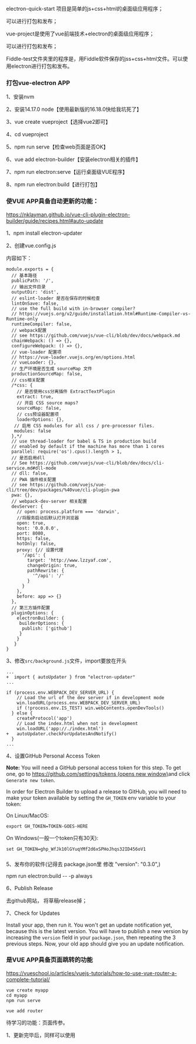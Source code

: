 electron-quick-start 项目是简单的js+css+html的桌面级应用程序；

可以进行打包和发布；


vue-project是使用了vue前端技术+electron的桌面级应用程序；

可以进行打包和发布；

Fiddle-test文件夹里的程序是，用Fiddle软件保存的jss+css+html文件。可以使用electron进行打包和发布。



### 打包vue-electron APP

1、安装nvm

2、安装14.17.0 node【使用最新版的16.18.0快给我坑死了】

3、vue create vueproject【选择vue2即可】

4、cd vueproject

5、npm run serve【检查web页面是否OK】

6、vue add electron-builder【安装electron相关的插件】

7、npm run electron:serve【运行桌面级VUE程序】

8、npm run electron:build【进行打包】



### 使VUE APP具备自动更新的功能：

https://nklayman.github.io/vue-cli-plugin-electron-builder/guide/recipes.html#auto-update

1、npm install electron-updater

2、创建vue.config.js

内容如下：

```
module.exports = {
  // 基本路径
  publicPath: '/',
  // 输出文件目录
  outputDir: 'dist',
  // eslint-loader 是否在保存的时候检查
  lintOnSave: false,
  // use the full build with in-browser compiler?
  // https://vuejs.org/v2/guide/installation.html#Runtime-Compiler-vs-Runtime-only
  runtimeCompiler: false,
  // webpack配置
  // see https://github.com/vuejs/vue-cli/blob/dev/docs/webpack.md
  chainWebpack: () => {},
  configureWebpack: () => {},
  // vue-loader 配置项
  // https://vue-loader.vuejs.org/en/options.html
  // vueLoader: {},
  // 生产环境是否生成 sourceMap 文件
  productionSourceMap: false,
  // css相关配置
  /*css: {
    // 是否使用css分离插件 ExtractTextPlugin
    extract: true,
    // 开启 CSS source maps?
    sourceMap: false,
    // css预设器配置项
    loaderOptions: {},
   // 启用 CSS modules for all css / pre-processor files.
   modules: false
  },*/
  // use thread-loader for babel & TS in production build
  // enabled by default if the machine has more than 1 cores
  parallel: require('os').cpus().length > 1,
  // 是否启用dll
  // See https://github.com/vuejs/vue-cli/blob/dev/docs/cli-service.md#dll-mode
  // dll: false,
  // PWA 插件相关配置
  // see https://github.com/vuejs/vue-cli/tree/dev/packages/%40vue/cli-plugin-pwa
  pwa: {},
  // webpack-dev-server 相关配置
  devServer: {
​    // open: process.platform === 'darwin',
​    //将服务启动后默认打开浏览器
​    open: true,
​    host: '0.0.0.0',
​    port: 8080,
​    https: false,
​    hotOnly: false,
​    proxy: {// 设置代理
​      '/api': {
​        target: 'http://www.lzzyaf.com',
​        changeOrigin: true,
​        pathRewrite: {
​          '^/api': '/'
​        }
​      }
​    },
​    before: app => {}
  },
  // 第三方插件配置
  pluginOptions: {
​    electronBuilder: {
​     builderOptions: {
​      publish: ['github']
​     }
​    }
   }
}
```

3、修改`src/background.js`文件，import要放在开头

```
...
+  import { autoUpdater } from "electron-updater"
...

if (process.env.WEBPACK_DEV_SERVER_URL) {
    // Load the url of the dev server if in development mode
    win.loadURL(process.env.WEBPACK_DEV_SERVER_URL)
    if (!process.env.IS_TEST) win.webContents.openDevTools()
  } else {
    createProtocol('app')
    // Load the index.html when not in development
    win.loadURL('app://./index.html')
+   autoUpdater.checkForUpdatesAndNotify()
  }
...
```
4、设置GitHub Personal Access Token

**Note:** You will need a GitHub personal access token for this step. To get one, go to [https://github.com/settings/tokens (opens new window)](https://github.com/settings/tokens)and click `Generate new token`.

In order for Electron Builder to upload a release to GitHub, you will need to make your token available by setting the `GH_TOKEN` env variable to your token:

On Linux/MacOS:

```
export GH_TOKEN=TOKEN-GOES-HERE
```

On Windows(一般一个token只有30天):

```
set GH_TOKEN=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
```

### 

5、发布你的软件(记得去 package.json里 修改 "version": "0.3.0",)

npm run electron:build -- -p always

6、Publish Release

去github网站， 将草稿release掉；

7、Check for Updates

Install your app, then run it. You won't get an update notification yet, because this is the latest version. You will have to publish a new version by increasing the `version` field in your `package.json`, then repeating the 3 previous steps. Now, your old app should give you an update notification.




### 是VUE APP具备页面跳转的功能

https://vueschool.io/articles/vuejs-tutorials/how-to-use-vue-router-a-complete-tutorial/

```
vue create myapp
cd myapp
npm run serve
```

```
vue add router
```

待学习的功能：页面传参。

1、更新完毕后，同样可以使用
